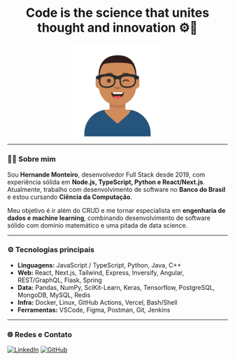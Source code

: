 <h1 align="center">Code is the science that unites thought and innovation ⚙️🚀</h1>

<p align="center">
  <img src="./Avatar-Maker.svg" width="200px" />
</p>

---

### 👨‍💻 Sobre mim

Sou **Hernande Monteiro**, desenvolvedor Full Stack desde 2019, com experiência sólida em **Node.js, TypeScript, Python e React/Next.js**. Atualmente, trabalho com desenvolvimento de software no **Banco do Brasil** e estou cursando **Ciência da Computação**.

Meu objetivo é ir além do CRUD e me tornar especialista em **engenharia de dados e machine learning**, combinando desenvolvimento de software sólido com domínio matemático e uma pitada de data science.

---

### ⚙️ Tecnologias principais

- **Linguagens:** JavaScript / TypeScript, Python, Java, C++
- **Web:** React, Next.js, Tailwind, Express, Inversify, Angular, REST/GraphQL, Flask, Spring
- **Data:** Pandas, NumPy, SciKit-Learn, Keras, Tensorflow, PostgreSQL, MongoDB, MySQL, Redis
- **Infra:** Docker, Linux, GitHub Actions, Vercel, Bash/Shell
- **Ferramentas:** VSCode, Figma, Postman, Git, Jenkins

---

### 🌐 Redes e Contato

[![LinkedIn](https://img.shields.io/badge/-LinkedIn-blue?style=for-the-badge&logo=linkedin)](https://www.linkedin.com/in/hernande-monteiro/)
[![GitHub](https://img.shields.io/github/followers/hernandemonteiro?label=Follow&style=social)](https://github.com/hernandemonteiro)



